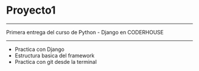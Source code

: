 # Proyecto1

----

Primera entrega del curso de Python - Django en CODERHOUSE

------
- Practica con Django
- Estructura basica del framework
- Practica con git desde la terminal
